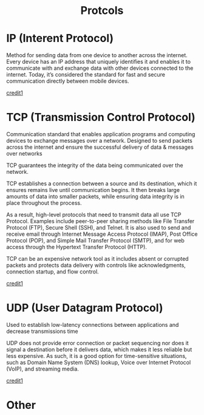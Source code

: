 <h1 align="center">Protcols</h1></center>

# IP (Interent Protocol)

Method for sending data from one device to another across the internet. Every device has an IP address that uniquely identifies it and enables it to communicate with and exchange data with other devices connected to the internet.  Today, it’s considered the standard for fast and secure communication directly between mobile devices.

[credit1](https://www.fortinet.com/resources/cyberglossary/tcp-ip)

# TCP (Transmission Control Protocol)
Communication standard that enables application programs and computing devices to exchange messages over a network. Designed to send packets across the internet and ensure the successful delivery of data & messages over networks

TCP guarantees the integrity of the data being communicated over the network. 

TCP establishes a connection between a source and its destination, which it ensures remains live until communication begins. It then breaks large amounts of data into smaller packets, while ensuring data integrity is in place throughout the process.

As a result, high-level protocols that need to transmit data all use TCP Protocol.  Examples include peer-to-peer sharing methods like File Transfer Protocol (FTP), Secure Shell (SSH), and Telnet. It is also used to send and receive email through Internet Message Access Protocol (IMAP), Post Office Protocol (POP), and Simple Mail Transfer Protocol (SMTP), and for web access through the Hypertext Transfer Protocol (HTTP).

TCP can be an expensive network tool as it includes absent or corrupted packets and protects data delivery with controls like acknowledgments, connection startup, and flow control.

[credit1](https://www.fortinet.com/resources/cyberglossary/tcp-ip)

# UDP (User Datagram Protocol)

Used to establish low-latency connections between applications and decrease transmissions time

UDP does not provide error connection or packet sequencing nor does it signal a destination before it delivers data, which makes it less reliable but less expensive. As such, it is a good option for time-sensitive situations, such as Domain Name System (DNS) lookup, Voice over Internet Protocol (VoIP), and streaming media.

[credit1](https://www.fortinet.com/resources/cyberglossary/tcp-ip)


# Other